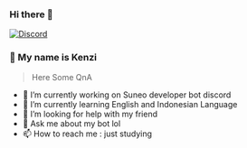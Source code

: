 ### Hi there 👋


[![Discord](https://discord.c99.nl/widget/theme-1/552492140270452736.png)](https://discord.com/users/552492140270452736)


### 🌸 My name is **Kenzi** 
> Here Some QnA
- 🔭 I’m currently working on Suneo developer bot discord
- 🌱 I’m currently learning English and Indonesian Language
- 🤔 I’m looking for help with my friend
- 💬 Ask me about my bot lol
- 📫 How to reach me : just studying 

